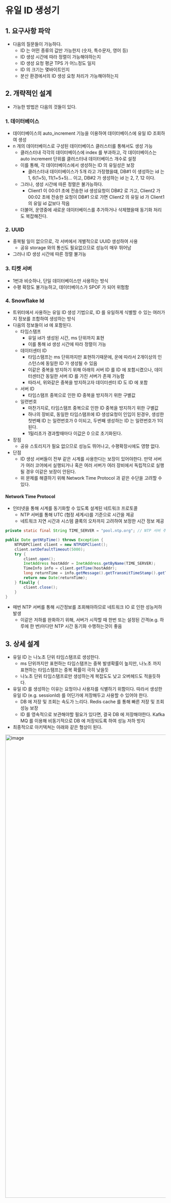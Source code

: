 # 유일 ID 생성기
## 1. 요구사항 파악
* 다음의 질문들이 가능하다.
    * ID 는 어떤 종류의 값만 가능한지 (숫자, 특수문자, 영어 등)
    * ID 생성 시간에 따라 정렬이 가능해야하는지
    * ID 생성 요청 평균 TPS 가 어느정도 일지
    * ID 의 크기는 몇바이트인지
    * 분산 환경에서의 ID 생성 요청 처리가 가능해야하는지

## 2. 개략적인 설계
* 가능한 방법은 다음의 것들이 있다.

### 1. 데이터베이스
* 데이터베이스의 auto_increment 기능을 이용하여 데이터베이스에 유일 ID 조회하여 생성
* n 개의 데이터베이스로 구성된 데이터베이스 클러스터를 통해서도 생성 가능
  * 클러스터내 각각의 데이터베이스에 index 를 부과하고, 각 데이터베이스는 auto increment 단위를 클러스터내 데이터베이스 개수로 설정
  * 이를 통해, 각 데이터베이스에서 생성하는 ID 의 유일성은 보장
    * 클러스터내 데이터베이스가 5개 라고 가정했을떄, DB#1 이 생성하는 id 는 1, 6(1+5), 11(1+5+5)... 이고, DB#2 가 생성하는 id 는 2, 7, 12 이다.
  * 그러나, 생성 시간에 따른 정렬은 불가능하다.
    * Client1 이 00:01 초에 전송한 id 생성요청이 DB#2 로 가고, Client2 가 00:02 초에 전송한 요청이 DB#1 으로 가면 Client2 의 유일 id 가 Client1 의 유일 id 값보다 작음
  * 더불어, 운영중에 새로운 데이터베이스를 추가하거나 삭제했을때 동기화 처리도 복잡해진다.

### 2. UUID
* 중복될 일이 없으므로, 각 서버에서 개별적으로 UUID 생성하여 사용
  * 공유 storage 와의 통신도 필요없으므로 성능이 매우 뛰어남
* 그러나 ID 생성 시간에 따른 정렬 불가능

### 3. 티켓 서버
* 1번과 비슷하나, 단일 데이터베이스만 사용하는 방식
* 수평 확장도 불가능하고, 데이터베이스가 SPOF 가 되어 위험함

### 4. Snowflake Id
* 트위터에서 사용하는 유일 ID 생성 기법으로, ID 를 유일하게 식별할 수 있는 여러가지 정보를 조합하여 생성하는 방식
* 다음의 정보들이 id 에 포함된다.
  * 타임스탬프
    * 유일 id가 생성된 시간, ms 단위까지 표현
    * 이를 통해 id 생성 시간에 따라 정렬이 가능
  * 데이터센터 ID
    * 타임스탬프는 ms 단위까지만 표현하기때문에, 운에 따라서 2개이상의 인스턴스에 동일한 ID 가 생성될 수 있음
    * 이같은 중복을 방지하기 위해 아래의 서버 ID 를 ID 에 포함시켰으나, 데이터센터간 동일한 서버 ID 를 가진 서버가 존재 가능함
    * 따라서, 위와같은 중복을 방지하고자 데이터센터 ID 도 ID 에 포함
  * 서버 ID
    * 타임스탬프 중복으로 인한 ID 중복을 방지하기 위한 구별값
  * 일련번호
    * 마찬가지로, 타임스탬프 중복으로 인한 ID 중복을 방지하기 위한 구별값
    * 하나의 장비로, 동일한 타임스탬프에 ID 생성요청이 인입이 된경우, 생성한 첫번째 ID 는 일련번호가 0 이되고, 두번째 생성하는 ID 는 일련번호가 1이 된다.
    * 1밀리초가 경과할때마다 이값은 0 으로 초기화된다.
* 장점
  * 공유 스토리지가 필요 없으므로 성능도 뛰어나고, 수평확장시에도 영향 없다.
* 단점
  * ID 생성 서버들이 전부 같은 시계를 사용한다는 보장이 있어야한다. 만약 서버가 여러 코어에서 실행되거나 혹은 여러 서버가 여러 장비에서 독립적으로 실행될 경우 이같은 보장이 안된다.
  * 위 문제를 해결하기 위해 Network Time Protocol 과 같은 수단을 고려할 수 있다.

#### Network Time Protocol
* 인터넷을 통해 시계를 동기화할 수 있도록 설계된 네트워크 프로토콜
  * NTP 서버를 통해 UTC (협정 세계시)를 기준으로 시간을 제공
  * 네트워크 지연 시간과 시스템 클록의 오차까지 고려하여 보정한 시간 정보 제공

```java
private static final String TIME_SERVER = "pool.ntp.org"; // NTP 서버 주소

public Date getNtpTime() throws Exception {
    NTPUDPClient client = new NTPUDPClient();
    client.setDefaultTimeout(5000);
    try {
        client.open();
        InetAddress hostAddr = InetAddress.getByName(TIME_SERVER);
        TimeInfo info = client.getTime(hostAddr);
        long returnTime = info.getMessage().getTransmitTimeStamp().getTime();
        return new Date(returnTime);
    } finally {
        client.close();
    }
}
```

* 매번 NTP 서버를 통해 시간정보를 조회해야하므로 네트워크 IO 로 인한 성능저하 발생
  * 이같은 저하를 완화하기 위해, 서버가 시작할 때 한번 또는 설정된 간격(e.g. 하루에 한 번)마다만 NTP 시간 동기화 수행하는것이 좋음

## 3. 상세 설계
* 유일 ID 는 나노초 단위 타임스탬프로 생성한다.
  * ms 단위까지만 표현하는 타임스탬프는 중복 발생확률이 높지만, 나노초 까지 표현하는 타임스탬프는 중복 확률이 극히 낮을듯
  * 나노초 단위 타임스탬프로만 생성하는게 복잡도도 낮고 오버헤드도 적을듯하다.
* 유일 ID 를 생성하는 이유는 요청이나 사용자를 식별하기 위함이다. 따라서 생성한 유일 ID (e.g. sessionId) 를 어딘가에 저장해두고 사용할 수 있어야 한다.
  * DB 에 저장 및 조회는 속도가 느리다. Redis cache 를 통해 빠른 저장 및 조회 성능 보장
  * ID 를 영속적으로 보관해야할 필요가 있다면, 결국 DB 에 저장해야한다. Kafka MQ 를 이용해 비동기적으로 DB 에 저장되도록 하여 성능 저하 방지
* 최종적으로 아키텍쳐는 아래와 같은 형상이 된다.

<img width="1454" alt="image" src="https://github.com/JisooOh94/study/assets/48702893/5c36c836-72b4-4dc5-b1fd-f69a74aa0bb9">



